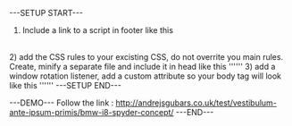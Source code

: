 ---SETUP START---
1) Include a link to a script in footer like this<br>
<MTMarkdownOptions output='html5'>
<script type="text/javascript" src="/src/to/your/script/sweetpages.js"></script>
</MTMarkdownOptions>
<br>
2) add the CSS rules to your excisting CSS, do not overrite you main rules. Create, minify a separate file and include it in head like this
'''<link rel="stylesheet" type="text/css" (optional media="all") href,src="/src/to/your/css/custom.css">'''
3) add a window rotation listener, add a custom attribute so your body tag will look like this
'''<body onorientationchange="updateOrientation()">'''
---SETUP END---

---DEMO---
Follow the link : http://andrejsgubars.co.uk/test/vestibulum-ante-ipsum-primis/bmw-i8-spyder-concept/
---END---